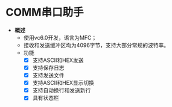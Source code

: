 # COMM串口助手

- **概述**
  - 使用vc6.0开发，语言为MFC；
  - 接收和发送缓冲区均为4096字节，支持大部分常规的波特率。
  - 功能
    - [x] 支持ASCII和HEX发送
    - [x] 支持保存日志
    - [x] 支持发送文件
    - [x] 支持ASCII和HEX显示切换
    - [x] 支持自动换行和发送新行
    - [x] 具有状态栏  

